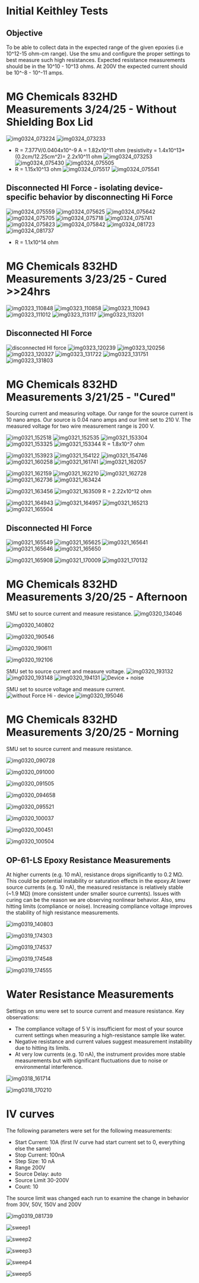 # Initial Keithley Tests

## Objective 
To be able to collect data in the expected range of the given epoxies (i.e 10^12-15 ohm-cm range). Use the smu and configure the proper settings to best measure such high resistances. Expected resistance measurements should be in the 10^10 - 10^13 ohms. At 200V the expected current should be 10^-8 - 10^-11 amps. 

# MG Chemicals 832HD Measurements 3/24/25 - Without Shielding Box Lid

![img0324_073224](https://github.com/user-attachments/assets/4bda57a0-38b4-449a-af9b-ba679aff3ae0)
![img0324_073233](https://github.com/user-attachments/assets/bc4d75ec-217e-459c-b09a-ce0f7ad51620)
* R = 7.377V/0.0404x10^-9 A = 1.82x10^11 ohm (resistivity = 1.4x10^13*(0.2cm/12.25cm^2)= 2.2x10^11 ohm
![img0324_073253](https://github.com/user-attachments/assets/588f66b6-e001-452a-8c31-a95473751977)
![img0324_075430](https://github.com/user-attachments/assets/37c02000-a527-4918-9421-f6cbdfde7186)
![img0324_075505](https://github.com/user-attachments/assets/c63023ec-1ea9-4879-92aa-e0d986c934b8)
* R = 1.15x10^13 ohm 
![img0324_075517](https://github.com/user-attachments/assets/97cc3abc-fc71-4f67-983f-40c0a8a48c60)
![img0324_075541](https://github.com/user-attachments/assets/4ea7ad14-3b75-46c0-8b8e-a10559a84591)

## Disconnected HI Force - isolating device-specific behavior by disconnecting Hi Force
![img0324_075559](https://github.com/user-attachments/assets/8e71637b-15ab-40fe-b153-5013b83bcc72)
![img0324_075625](https://github.com/user-attachments/assets/f37c8591-4553-4900-8ab0-6d569b36f595)
![img0324_075642](https://github.com/user-attachments/assets/2f7662a0-32a6-4b98-b06c-1abf95bbcd33)
![img0324_075705](https://github.com/user-attachments/assets/ec8898a2-7d8f-4d98-b782-613677959eca)
![img0324_075718](https://github.com/user-attachments/assets/6147fc31-8f86-44ec-8e5c-c10d773a0539)
![img0324_075741](https://github.com/user-attachments/assets/5c8d7b4c-fa2e-4027-8ea2-185ca5c60b5a)
![img0324_075823](https://github.com/user-attachments/assets/96c736e5-1fab-4180-9a90-0cf87562f6d6)
![img0324_075842](https://github.com/user-attachments/assets/6f949bcc-3442-4060-bdd1-cfc4c9aafd47)
![img0324_081723](https://github.com/user-attachments/assets/834c3819-f897-40f2-bf79-ddf89112e9e5)
![img0324_081737](https://github.com/user-attachments/assets/73c3e808-b258-4c8b-9bfa-1de509698ae4)
* R = 1.1x10^14 ohm

# MG Chemicals 832HD Measurements 3/23/25 - Cured >>24hrs

![img0323_110848](https://github.com/user-attachments/assets/63bb1349-a25b-47d1-9c2b-121212b144e8)
![img0323_110858](https://github.com/user-attachments/assets/d9962ebe-5367-43b7-abda-9dc993433a3f)
![img0323_110943](https://github.com/user-attachments/assets/3b7b7588-7486-47a8-896c-fd0c9770a844)
![img0323_111012](https://github.com/user-attachments/assets/6a02add0-3785-4b0f-aea6-907dabe0440b)
![img0323_113117](https://github.com/user-attachments/assets/83e86665-1a22-4587-aaa9-b2ddd3993991)
![img0323_113201](https://github.com/user-attachments/assets/0dc4b9e5-4706-4ca6-ac96-ee6d2d41e3ed)

## Disconnected HI Force
![disconnected HI force](https://github.com/user-attachments/assets/d7cfd85d-1db5-482c-8c0a-1ccc4aa820a7)
![img0323_120239](https://github.com/user-attachments/assets/5023f302-5543-4582-897c-e22b420d352b)
![img0323_120256](https://github.com/user-attachments/assets/21d57fef-00f1-474c-8698-e2861d23a295)
![img0323_120327](https://github.com/user-attachments/assets/3b20d156-a766-46ec-9573-fdf8e2a69882)
![img0323_131722](https://github.com/user-attachments/assets/34a5eb7c-b743-4657-b13b-86b643b0ca29)
![img0323_131751](https://github.com/user-attachments/assets/f87ef449-3f57-4a40-ad96-d803507bbe9c)
![img0323_131803](https://github.com/user-attachments/assets/e341c6d6-28ad-4659-aaaf-48ebce195f63)


# MG Chemicals 832HD Measurements 3/21/25 - "Cured"
Sourcing current and measuring voltage. Our range for the source current is 10 nano amps. Our source is 0.04 nano amps and our limit set to 210 V. The measured voltage for two wire measurement range is 200 V.


![img0321_152518](https://github.com/user-attachments/assets/51c6438b-944f-4276-b166-14c12178878a)
![img0321_152535](https://github.com/user-attachments/assets/30fdacbe-cc7b-4bb7-ae56-29ad4fe1ccf1)
![img0321_153304](https://github.com/user-attachments/assets/ab4d0192-9710-4c15-b89a-f214b0af5eb6)
![img0321_153325](https://github.com/user-attachments/assets/0ce306cc-42e0-43c0-895f-7198d530bb1a)
![img0321_153344](https://github.com/user-attachments/assets/ebb270ce-7e78-4ced-b416-92cbf98b5010)
R = 1.8x10^7 ohm

![img0321_153923](https://github.com/user-attachments/assets/a85a9b0e-7b4a-4b2c-82a7-6b834d570938)
![img0321_154122](https://github.com/user-attachments/assets/41030478-5237-408b-ab88-f6472d4b51f1)
![img0321_154746](https://github.com/user-attachments/assets/2a6357a9-f8db-4f9b-9984-8d24bfc04803)
![img0321_160258](https://github.com/user-attachments/assets/37447fa3-1c89-46ec-a002-4a03398e5f81)
![img0321_161741](https://github.com/user-attachments/assets/6bfc744f-960e-432d-a03c-f047e9c327c4)
![img0321_162057](https://github.com/user-attachments/assets/59b3cefd-38b3-44dd-96ed-e7131b5685d3)

![img0321_162159](https://github.com/user-attachments/assets/1359ba4f-388b-41b3-a8e7-b81e38246024)
![img0321_162210](https://github.com/user-attachments/assets/7d4b98b0-0634-4630-8697-48d7b4b369ca)
![img0321_162728](https://github.com/user-attachments/assets/59d7ed6f-4ccf-491c-9a87-172753eb7498)
![img0321_162736](https://github.com/user-attachments/assets/f2f4c0cf-c389-4327-bed5-fe9eac41305f)
![img0321_163424](https://github.com/user-attachments/assets/f0c29643-2071-456b-b712-29c7555108e3)

![img0321_163456](https://github.com/user-attachments/assets/ff701488-01ea-40f2-8c90-4d198206f215)
![img0321_163509](https://github.com/user-attachments/assets/f221c374-5e2b-426d-b733-5e9e2fc08314)
R = 2.22x10^12 ohm 

![img0321_164943](https://github.com/user-attachments/assets/7dcafbd3-2056-4a09-b291-00f9929418d4)
![img0321_164957](https://github.com/user-attachments/assets/74fbca66-7782-4bc0-83e0-6c8e8681bfa8)
![img0321_165213](https://github.com/user-attachments/assets/87f10f5c-ca1e-45cc-bef8-bdbd64a02f02)
![img0321_165504](https://github.com/user-attachments/assets/3fe61246-d438-40f4-99ca-5fc79a7468c9)

## Disconnected HI Force 

![img0321_165549](https://github.com/user-attachments/assets/f505728c-8cff-4cd5-8fd9-538dfb356cab)
![img0321_165625](https://github.com/user-attachments/assets/4c229d07-6827-47a9-b8f7-b64e20a61dd6)
![img0321_165641](https://github.com/user-attachments/assets/be1bbe7c-843b-4ded-9e6f-fca65da146f5)
![img0321_165646](https://github.com/user-attachments/assets/1925bda1-807c-4130-aef3-a491dfeb2aa5)
![img0321_165650](https://github.com/user-attachments/assets/4f0247e7-28a5-48db-84f0-d59a5e1190c1)

![img0321_165908](https://github.com/user-attachments/assets/bc318d83-dd98-4bee-a481-ec809ffbd9d8)
![img0321_170009](https://github.com/user-attachments/assets/bd41f93b-8ae0-4829-9b8f-15ffd4ea6d19)
![img0321_170132](https://github.com/user-attachments/assets/1e8f7d5f-330e-4ff6-a44f-bc6b728cc506)

# MG Chemicals 832HD Measurements 3/20/25 - Afternoon
SMU set to source current and measure resistance. 
![img0320_134046](https://github.com/user-attachments/assets/abc302fb-669e-4605-88ef-e86af3153403)

![img0320_140802](https://github.com/user-attachments/assets/fe5fa56f-0ab4-4c7d-94f9-6af99d7c4e80)

![img0320_190546](https://github.com/user-attachments/assets/0da36349-0d4d-42fb-9ff1-529a4f971968)

![img0320_190611](https://github.com/user-attachments/assets/e6155d54-962e-4181-b735-976ac2916562)

![img0320_192106](https://github.com/user-attachments/assets/e1c2580c-f849-462b-8b20-da2bf9399bb1)

SMU set to source current and measure voltage. 
![img0320_193132](https://github.com/user-attachments/assets/697a5f33-1359-4fc4-9a20-8a60d52b1422)
![img0320_193148](https://github.com/user-attachments/assets/3025bdd0-786b-4155-aaa3-d23bab47df3c)
![img0320_194131](https://github.com/user-attachments/assets/ea1b2b52-1e0c-4d4d-b7c0-603b6529d3b6)
![Device + noise ](https://github.com/user-attachments/assets/5fc6bde8-0b36-479d-aefd-d10e3deaf9ac)

SMU set to source voltage and measure current. 
![without Force Hi - device ](https://github.com/user-attachments/assets/84bec03b-af0c-4f93-b50c-c4c5f7c060e2)
![img0320_195046](https://github.com/user-attachments/assets/d80c0feb-37a4-447f-9c73-e9a431449ed2)


# MG Chemicals 832HD Measurements 3/20/25 - Morning 
SMU set to source current and measure resistance. 

![img0320_090728](https://github.com/user-attachments/assets/c252487a-245b-47d7-93ac-bc960f21e7ba)

![img0320_091000](https://github.com/user-attachments/assets/8d6fc949-f8e3-495e-b198-b9ae60561dbd)

![img0320_091505](https://github.com/user-attachments/assets/a87757d9-0e82-4869-94ff-b0b726623904)

![img0320_094658](https://github.com/user-attachments/assets/f6090a32-61ca-459d-a874-4044c327f540)

![img0320_095521](https://github.com/user-attachments/assets/dcb8878e-a424-4fcf-b684-850ff0a9b8ba)

![img0320_100037](https://github.com/user-attachments/assets/9466eb7b-6c77-4b46-9f90-bd3b91b4d167)

![img0320_100451](https://github.com/user-attachments/assets/cedc6a8e-c7ec-49b1-8733-107e9597df96)

![img0320_100504](https://github.com/user-attachments/assets/a9dca94d-2383-4343-8a40-af15f2c8deac)

## OP-61-LS Epoxy Resistance Measurements 
At higher currents (e.g. 10 mA), resistance drops significantly to 0.2 MΩ. This could be potential instability or saturation effects in the epoxy.At lower source currents (e.g. 10 nA), the measured resistance is relatively stable (~1.9 MΩ) (more consistent under smaller source currents). Issues with curing can be the reason we are observing nonlinear behavior. Also, smu hitting limits (compliance or noise). Increasing compliance voltage improves the stability of high resistance measurements.  


![img0319_140803](https://github.com/user-attachments/assets/f0e99796-17c2-4a4b-ae03-0ed08232080b)

![img0319_174303](https://github.com/user-attachments/assets/75b6c708-573e-4eb9-b1e0-83731241835b)

![img0319_174537](https://github.com/user-attachments/assets/5732f75f-043c-48e4-b86d-311274f0993b)

![img0319_174548](https://github.com/user-attachments/assets/9f0f2802-135c-4d6f-96e1-d527fb9ef0ca)

![img0319_174555](https://github.com/user-attachments/assets/8f59824e-94b5-4bc2-816a-976d236cf16a)


# Water Resistance Measurements
Settings on smu were set to source current and measure resistance. Key observations:
* The compliance voltage of 5 V is insufficient for most of your source current settings when measuring a high-resistance sample like water.
* Negative resistance and current values suggest measurement instability due to hitting its limits.
* At very low currents (e.g. 10 nA), the instrument provides more stable measurements but with significant fluctuations due to noise or environmental interference.
  
![img0318_161714](https://github.com/user-attachments/assets/248c41f1-16b0-46b0-b234-015f361e4800)

![img0318_170210](https://github.com/user-attachments/assets/60b70074-e9a8-4872-8066-0bdd4cdb5a81)

# IV curves 
The following parameters were set for the following measurements:
* Start Current: 10A (first IV curve had start current set to 0, everything else the same)
* Stop Current: 100nA
* Step Size: 10 nA
* Range 200V
* Source Delay: auto
* Source Limit 30-200V
* Count: 10

The source limit was changed each run to examine the change in behavior from 30V, 50V, 150V and 200V   

![img0319_081739](https://github.com/user-attachments/assets/37866d40-e2c3-4043-81b1-a2524470ddeb)

![sweep1](https://github.com/user-attachments/assets/eb16f8c4-d021-4765-817b-9e689bd5b787)

![sweep2](https://github.com/user-attachments/assets/dee5d6a0-ac86-40ac-9349-444ee55f52c5)

![sweep3](https://github.com/user-attachments/assets/b0cf15b5-f3f8-4efe-bcec-a82e70ac6318)

![sweep4](https://github.com/user-attachments/assets/ba597822-2172-4bca-a3a9-fb615ab065ed)

![sweep5](https://github.com/user-attachments/assets/3288c1eb-182e-4a3b-a72b-5c502b1ae1f4)






